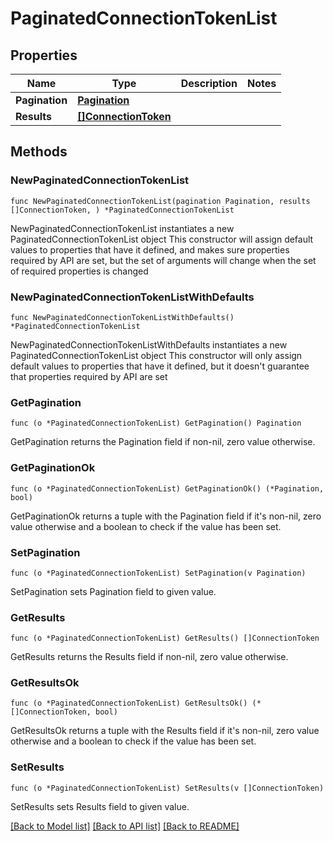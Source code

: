 # PaginatedConnectionTokenList

## Properties

Name | Type | Description | Notes
------------ | ------------- | ------------- | -------------
**Pagination** | [**Pagination**](Pagination.md) |  | 
**Results** | [**[]ConnectionToken**](ConnectionToken.md) |  | 

## Methods

### NewPaginatedConnectionTokenList

`func NewPaginatedConnectionTokenList(pagination Pagination, results []ConnectionToken, ) *PaginatedConnectionTokenList`

NewPaginatedConnectionTokenList instantiates a new PaginatedConnectionTokenList object
This constructor will assign default values to properties that have it defined,
and makes sure properties required by API are set, but the set of arguments
will change when the set of required properties is changed

### NewPaginatedConnectionTokenListWithDefaults

`func NewPaginatedConnectionTokenListWithDefaults() *PaginatedConnectionTokenList`

NewPaginatedConnectionTokenListWithDefaults instantiates a new PaginatedConnectionTokenList object
This constructor will only assign default values to properties that have it defined,
but it doesn't guarantee that properties required by API are set

### GetPagination

`func (o *PaginatedConnectionTokenList) GetPagination() Pagination`

GetPagination returns the Pagination field if non-nil, zero value otherwise.

### GetPaginationOk

`func (o *PaginatedConnectionTokenList) GetPaginationOk() (*Pagination, bool)`

GetPaginationOk returns a tuple with the Pagination field if it's non-nil, zero value otherwise
and a boolean to check if the value has been set.

### SetPagination

`func (o *PaginatedConnectionTokenList) SetPagination(v Pagination)`

SetPagination sets Pagination field to given value.


### GetResults

`func (o *PaginatedConnectionTokenList) GetResults() []ConnectionToken`

GetResults returns the Results field if non-nil, zero value otherwise.

### GetResultsOk

`func (o *PaginatedConnectionTokenList) GetResultsOk() (*[]ConnectionToken, bool)`

GetResultsOk returns a tuple with the Results field if it's non-nil, zero value otherwise
and a boolean to check if the value has been set.

### SetResults

`func (o *PaginatedConnectionTokenList) SetResults(v []ConnectionToken)`

SetResults sets Results field to given value.



[[Back to Model list]](../README.md#documentation-for-models) [[Back to API list]](../README.md#documentation-for-api-endpoints) [[Back to README]](../README.md)


